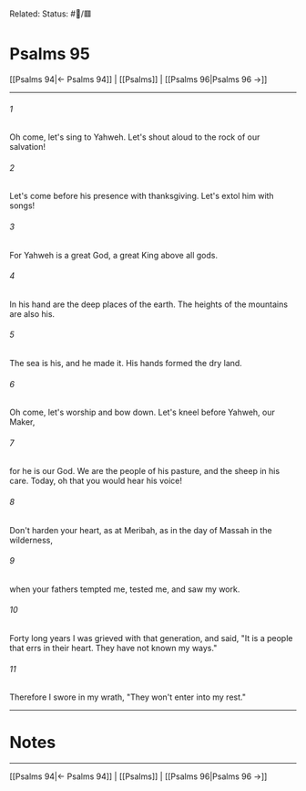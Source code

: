 Related:
Status: #📖/🟥
# Psalms 95

[[Psalms 94|← Psalms 94]] | [[Psalms]] | [[Psalms 96|Psalms 96 →]]
***



###### 1 
Oh come, let's sing to Yahweh. Let's shout aloud to the rock of our salvation! 

###### 2 
Let's come before his presence with thanksgiving. Let's extol him with songs! 

###### 3 
For Yahweh is a great God, a great King above all gods. 

###### 4 
In his hand are the deep places of the earth. The heights of the mountains are also his. 

###### 5 
The sea is his, and he made it. His hands formed the dry land. 

###### 6 
Oh come, let's worship and bow down. Let's kneel before Yahweh, our Maker, 

###### 7 
for he is our God. We are the people of his pasture, and the sheep in his care. Today, oh that you would hear his voice! 

###### 8 
Don't harden your heart, as at Meribah, as in the day of Massah in the wilderness, 

###### 9 
when your fathers tempted me, tested me, and saw my work. 

###### 10 
Forty long years I was grieved with that generation, and said, "It is a people that errs in their heart. They have not known my ways." 

###### 11 
Therefore I swore in my wrath, "They won't enter into my rest."

---
# Notes


***
[[Psalms 94|← Psalms 94]] | [[Psalms]] | [[Psalms 96|Psalms 96 →]]
